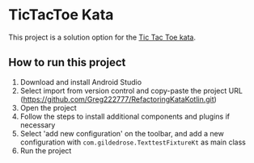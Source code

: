 # TicTacToe Kata 

This project is a solution option for the [Tic Tac Toe kata](https://github.com/emilybache/GildedRose-Refactoring-Kata).

## How to run this project

1. Download and install Android Studio
2. Select import from version control and copy-paste the project URL (https://github.com/Greg222777/RefactoringKataKotlin.git)
3. Open the project
4. Follow the steps to install additional components and plugins if necessary
4. Select 'add new configuration' on the toolbar, and add a new configuration with `com.gildedrose.TexttestFixtureKt` as main class
5. Run the project

